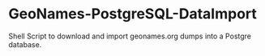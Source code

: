 # GeoNames-PostgreSQL-DataImport
Shell Script to download and import geonames.org dumps into a Postgre database. 
